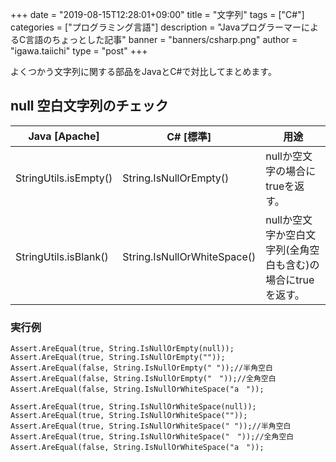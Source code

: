 +++
date = "2019-08-15T12:28:01+09:00"
title = "文字列"
tags = ["C#"]
categories = ["プログラミング言語"]
description = "JavaプログラーマーによるC言語のちょっとした記事"
banner = "banners/csharp.png"
author = "igawa.taiichi"
type = "post"
+++

よくつかう文字列に関する部品をJavaとC#で対比してまとめます。

<!--more-->

## null 空白文字列のチェック

| Java  **[Apache]**    | C#  **[標準]**              | 用途                                                         |
| --------------------- | --------------------------- | ------------------------------------------------------------ |
| StringUtils.isEmpty() | String.IsNullOrEmpty()      | nullか空文字の場合にtrueを返す。                             |
| StringUtils.isBlank() | String.IsNullOrWhiteSpace() | nullか空文字か空白文字列(全角空白も含む)の場合にtrueを返す。 |

### 実行例

```
Assert.AreEqual(true, String.IsNullOrEmpty(null));
Assert.AreEqual(true, String.IsNullOrEmpty(""));
Assert.AreEqual(false, String.IsNullOrEmpty(" "));//半角空白
Assert.AreEqual(false, String.IsNullOrEmpty("　"));//全角空白
Assert.AreEqual(false, String.IsNullOrWhiteSpace("a　"));

Assert.AreEqual(true, String.IsNullOrWhiteSpace(null));
Assert.AreEqual(true, String.IsNullOrWhiteSpace(""));
Assert.AreEqual(true, String.IsNullOrWhiteSpace(" "));//半角空白
Assert.AreEqual(true, String.IsNullOrWhiteSpace("　"));//全角空白
Assert.AreEqual(false, String.IsNullOrWhiteSpace("a　"));
```
